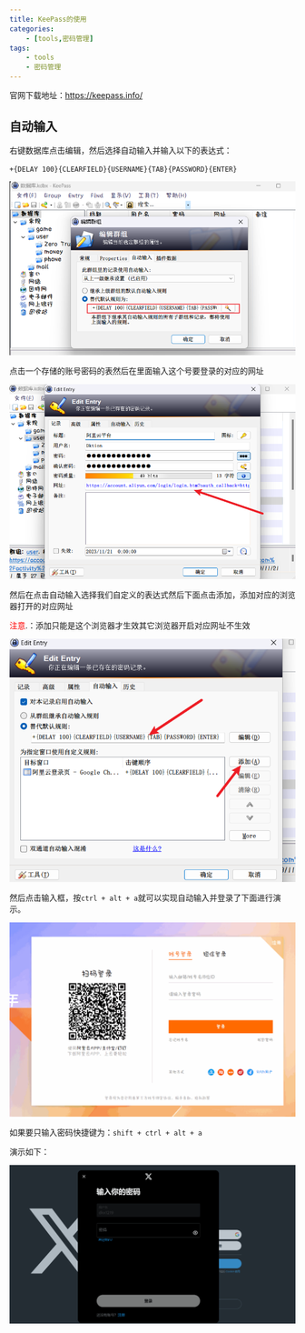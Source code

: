 ```yaml
---
title: KeePass的使用
categories:
    - [tools,密码管理]
tags:
    - tools
    - 密码管理
---
```


官网下载地址：https://keepass.info/

## 自动输入

右键数据库点击编辑，然后选择自动输入并输入以下的表达式：

`+{DELAY 100}{CLEARFIELD}{USERNAME}{TAB}{PASSWORD}{ENTER}`

![image-20231121171345488](https://raw.githubusercontent.com/PigPigLetsGo/imeages/master/202311211713827.png)

点击一个存储的账号密码的表然后在里面输入这个号要登录的对应的网址

![image-20231121171446704](https://raw.githubusercontent.com/PigPigLetsGo/imeages/master/202311211714992.png)

然后在点击自动输入选择我们自定义的表达式然后下面点击添加，添加对应的浏览器打开的对应网址

<font color='red'>注意</font>.：添加只能是这个浏览器才生效其它浏览器开启对应网址不生效

![image-20231121171605580](https://raw.githubusercontent.com/PigPigLetsGo/imeages/master/202311211716403.png)

然后点击输入框，按` ctrl + alt + a `就可以实现自动输入并登录了下面进行演示。

![test](https://raw.githubusercontent.com/PigPigLetsGo/imeages/master/202311211717549.gif)

如果要只输入密码快捷键为：`shift + ctrl + alt + a`

演示如下：

![recording](https://raw.githubusercontent.com/PigPigLetsGo/imeages/master/202401201056984.gif)